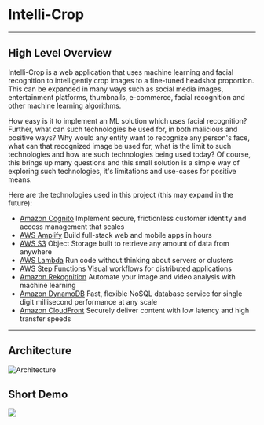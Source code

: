 # Intelli-Crop
***
## High Level Overview
Intelli-Crop is a web application that uses machine learning and facial recognition to intelligently 
crop images to a fine-tuned headshot proportion. This can be expanded in many ways such as social media 
images, entertainment platforms, thumbnails, e-commerce, facial recognition and other machine learning algorithms. 

How easy is it to implement an ML solution which uses facial recognition? Further, what can such technologies 
be used for, in both malicious and positive ways? Why would any entity want to recognize any person's face,
what can that recognized image be used for, what is the limit to such technologies and how are such 
technologies being used today? Of course, this brings up many questions and this small solution is a simple 
way of exploring such technologies, it's limitations and use-cases for positive means.

Here are the technologies used in this project (this may expand in the future): 
* [Amazon Cognito](https://aws.amazon.com/cognito/) Implement secure, frictionless customer identity and access
management that scales
* [AWS Amplify](https://aws.amazon.com/amplify/) Build full-stack web and mobile apps in hours
* [AWS S3](https://aws.amazon.com/s3/) Object Storage built to retrieve any amount of data from anywhere
* [AWS Lambda](https://aws.amazon.com/lambda/) Run code without thinking about servers or clusters
* [AWS Step Functions](https://aws.amazon.com/step-functions/) Visual workflows for distributed applications
* [Amazon Rekognition](https://aws.amazon.com/rekognition/) Automate your image and video analysis with machine learning
* [Amazon DynamoDB](https://aws.amazon.com/dynamodb/) Fast, flexible NoSQL database service for single digit millisecond
performance at any scale
* [Amazon CloudFront](https://aws.amazon.com/cloudfront/) Securely deliver content with low latency and high transfer speeds
***

## Architecture
![Architecture](https://u-sea-metro.s3.us-west-2.amazonaws.com/intellicrop-arch.png)

## Short Demo

[![](http://img.youtube.com/vi/nX_inqaAzOI/0.jpg)](https://user-images.githubusercontent.com/48896622/213061535-31ec23de-4dc9-486b-b320-f9eefb6a6a8f.webm)
